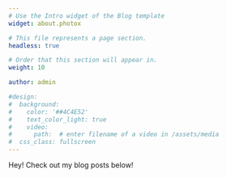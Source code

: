 ```yaml
---
# Use the Intro widget of the Blog template
widget: about.photox

# This file represents a page section.
headless: true

# Order that this section will appear in.
weight: 10

author: admin

#design:
#  background:
#    color: '##4C4E52'
#    text_color_light: true
#    video:
#      path:  # enter filename of a video in /assets/media
#  css_class: fullscreen
---
```


Hey! Check out my blog posts below!
